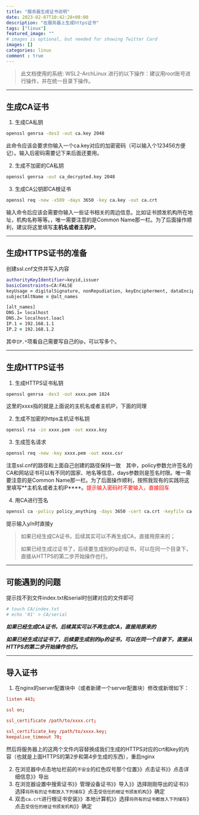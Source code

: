 ```yaml
---
title: "服务器生成证书说明"
date: 2023-02-07T10:42:28+08:00
description: "在服务器上生成https证书"
tags: ["linux"]
featured_image: ""
# images is optional, but needed for showing Twitter Card
images: []
categories: linux
comment : true
---
```


> 此文档使用的系统:  WSL2-ArchLinux 进行的以下操作：建议用root账号进行操作，并在统一目录下操作。

---

## 生成CA证书

1. 生成CA私钥

```zsh
openssl genrsa -des3 -out ca.key 2048
```

此命令应该会要求你输入一个ca.key对应的加密密码（可以输入个123456方便记）。输入后密码需要记下来后面还要用。

2. 生成不加密的CA私钥

```zsh
openssl genrsa -out ca_decrypted.key 2048
```

3. 生成CA公钥即CA根证书

```zsh
openssl req -new -x509 -days 3650 -key ca.key -out ca.crt
```

输入命令后应该会需要你输入一些证书相关的周边信息。比如证书颁发机构所在地址，机构名称等等。，唯一需要注意的是Common Name那一栏。为了后面操作顺利，建议将这里填写**主机名或者主机IP**。

---

## 生成HTTPS证书的准备

创建ssl.cnf文件并写入内容

```zsh
authorityKeyIdentifier=keyid,issuer
basicConstraints=CA:FALSE
keyUsage = digitalSignature, nonRepudiation, keyEncipherment, dataEncipherment
subjectAltName = @alt_names

[alt_names]
DNS.1= localhost
DNS.2= localhost.loacl
IP.1 = 192.168.1.1
IP.2 = 192.168.1.2
```

其中`IP.*`项看自己需要写自己的ip，可以写多个。

---

## 生成HTTPS证书

1. 生成HTTPS证书私钥

```zsh
openssl genrsa -des3 -out xxxx.pem 1024
```

这里的xxxx指的就是上面说的主机名或者主机IP，下面的同理

2. 生成不加密的https主机证书私钥

```zsh
openssl rsa -in xxxx.pem -out xxxx.key
```

3. 生成签名请求

```zsh
openssl req -new -key xxxx.pem -out xxxx.csr
```

注意ssl.cnf的路径和上面自己创建的路径保持一致　其中，policy参数允许签名的CA和网站证书可以有不同的国家、地名等信息，days参数则是签名时限。唯一需要注意的是Common Name那一栏。为了后面操作顺利，按照我现有的实践将这里填写**主机名或者主机IP****。<font color="red">提示输入密码时不要输入，直接回车</font>

4. 用CA进行签名

```zsh
openssl ca -policy policy_anything -days 3650 -cert ca.crt -keyfile ca.key  -extfile ssl.cnf  -in xxx.csr -out xxx.crt
```

提示输入y/n时直接y

> 如果已经生成CA证书，后续其实可以不再生成CA，直接用原来的；
>
> 如果已经生成过证书了，后续要生成别的ip的证书，可以在同一个目录下，直接从HTTPS的第二步开始操作也行。

---

## 可能遇到的问题

提示找不到文件index.txt和serial时创建对应的文件即可

```zsh
# touch CA/index.txt
# echo '01' > CA/serial
```

***如果已经生成CA证书，后续其实可以不再生成CA，直接用原来的***

***如果已经生成过证书了，后续要生成别的ip的证书，可以在同一个目录下，直接从HTTPS的第二步开始操作也行。***

---

## 导入证书

1. 在nginx的server配置块中（或者新建一个server配置块）修改或新增如下：

```cnf
listen 443;

ssl on;

ssl_certificate /path/to/xxxx.crt;

ssl_certificate_key /path/to/xxxx.key;
keepalive_timeout 70;
```

然后将服务器上的这两个文件内容替换成我们生成的HTTPS对应的crt和key的内容（也就是上面HTTPS的第2步和第4步生成的东西），重启nginx

2. 在浏览器中点击地址栏前的`不安全`的红色叹号那个位置》》点击证书》》点击详细信息》》导出
3. 在浏览器设置中搜索证书》》管理设备证书》》导入》》选择刚刚导出的证书》》选择`将所有的证书都放入下列储存`》点击`受信任的根证书颁发机构`》》确定
4. 双击`ca.crt`进行根证书安装》》本地计算机》》选择`将所有的证书都放入下列储存`》点击`受信任的根证书颁发机构`》》确定